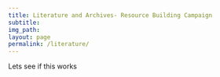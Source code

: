 ```yaml
---
title: Literature and Archives- Resource Building Campaign
subtitle: 
img_path: 
layout: page
permalink: /literature/
---
```


Lets see if this works
